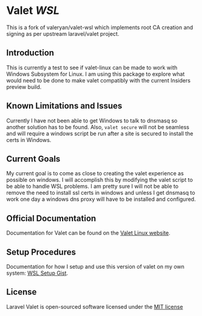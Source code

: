 # Valet *WSL*

This is a fork of valeryan/valet-wsl which implements root CA creation and signing as per upstream laravel/valet project.

## Introduction

This is currently a test to see if valet-linux can be made to work with Windows Subsystem for Linux. I am using this package to explore what would need to be done to make valet compatibly with the current Insiders preview build.

## Known Limitations and Issues

Currently I have not been able to get Windows to talk to dnsmasq so another solution has to be found. Also, `valet secure` will not be seamless and will require a windows script be run after a site is secured to install the certs in Windows.

## Current Goals

My current goal is to come as close to creating the valet experience as possible on windows. I will accomplish this by modifying the valet script to be able to handle WSL problems. I am pretty sure I will not be able to remove the need to install ssl certs in windows and unless I get dnsmasq to work one day a windows dns proxy will have to be installed and configured. 

## Official Documentation

Documentation for Valet can be found on the [Valet Linux website](https://cpriego.github.io/valet-linux/).

## Setup Procedures

Documentation for how I setup and use this version of valet on my own system: [WSL Setup Gist](https://gist.github.com/valeryan/d071dad5a32ccf94d07e685a2bdd2818).

## License

Laravel Valet is open-sourced software licensed under the [MIT license](http://opensource.org/licenses/MIT)
